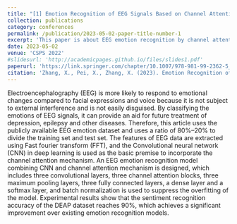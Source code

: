 ```yaml
---
title: "[1] Emotion Recognition of EEG Signals Based on Channel Attention Convolution Neural Network"
collection: publications
category: conferences
permalink: /publication/2023-05-02-paper-title-number-1
excerpt: 'This paper is about EEG emotion recognition by channel attention CNN.'
date: 2023-05-02
venue: 'CSPS 2022'
#slidesurl: 'http://academicpages.github.io/files/slides1.pdf'
paperurl: 'https://link.springer.com/chapter/10.1007/978-981-99-2362-5_12'
citation: 'Zhang, X., Pei, X., Zhang, X. (2023). Emotion Recognition of EEG Signals Based on Channel Attention Convolution Neural Network. In: Liang, Q., Wang, W., Liu, X., Na, Z., Zhang, B. (eds) Communications, Signal Processing, and Systems. CSPS 2022. Lecture Notes in Electrical Engineering, vol 874. Springer, Singapore. https://doi.org/10.1007/978-981-99-2362-5_12'
---
```


Electroencephalography (EEG) is more likely to respond to emotional changes compared to facial expressions and voice because it is not subject to external interference and is not easily disguised. By classifying the emotions of EEG signals, it can provide an aid for future treatment of depression, epilepsy and other diseases. Therefore, this article uses the publicly available EEG emotion dataset and uses a ratio of 80%–20% to divide the training set and test set. The features of EEG data are extracted using Fast fourier transform (FFT), and the Convolutional neural network (CNN) in deep learning is used as the basic premise to incorporate the channel attention mechanism. An EEG emotion recognition model combining CNN and channel attention mechanism is designed, which includes three convolutional layers, three channel attention blocks, three maximum pooling layers, three fully connected layers, a dense layer and a softmax layer, and batch normalization is used to suppress the overfitting of the model. Experimental results show that the sentiment recognition accuracy of the DEAP dataset reaches 90%, which achieves a significant improvement over existing emotion recognition models.
